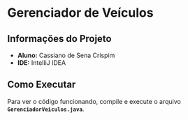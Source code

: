 # Gerenciador de Veículos

## Informações do Projeto
- **Aluno:** Cassiano de Sena Crispim
- **IDE:** IntelliJ IDEA

## Como Executar
Para ver o código funcionando, compile e execute o arquivo **`GerenciadorVeiculos.java`**.
